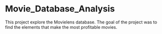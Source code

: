 # Movie_Database_Analysis

This project explore the Movielens database. The goal of the project was to find the elements that make the most profitable movies. 
